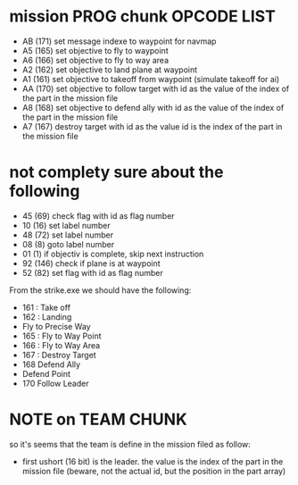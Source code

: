 # mission PROG chunk OPCODE LIST
- AB (171) set message indexe to waypoint for navmap
- A5 (165) set objective to fly to waypoint
- A6 (166) set objective to fly to way area
- A2 (162) set objective to land plane at waypoint
- A1 (161) set objective to takeoff from waypoint (simulate takeoff for ai)
- AA (170) set objective to follow target with id as the value of the index of the part in the mission file
- A8 (168) set objective to defend ally with id as the value  of the index of the part in the mission file
- A7 (167) destroy target with id as the value id is the index of the part in the mission file

# not complety sure about the following

- 45 (69) check flag with id as flag number
- 10 (16) set label number
- 48 (72) set label number
- 08 (8) goto label number
- 01 (1) if objectiv is complete, skip next instruction
- 92 (146) check if plane is at waypoint
- 52 (82) set flag with id as flag number

From the strike.exe we should have the following:

- 161 : Take off 
- 162 : Landing  
- Fly to 
Precise Way
- 165 : Fly to 
Way Point
- 166 : Fly to 
Way Area
- 167 : Destroy
Target
- 168 Defend
Ally
- Defend
Point
- 170 Follow
Leader

# NOTE on TEAM CHUNK
so it's seems that the team is define in the mission filed as follow:
- first ushort (16 bit) is the leader. the value is the index of the part in the mission file (beware, not the actual id, but the position in the part array)